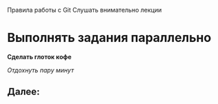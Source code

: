 Правила работы с Git
Слушать внимательно лекции
# Выполнять задания параллельно
**Сделать глоток кофе**

*Отдохнуть пару минут*

## Далее:

